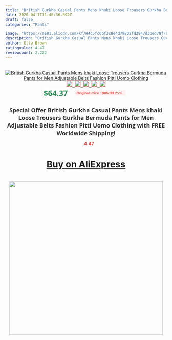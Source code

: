```yaml
---
title: "British Gurkha Casual Pants Mens khaki Loose Trousers Gurkha Bermuda Pants for Men Adjustable Belts Fashion Pitti Uomo Clothing"
date: 2020-04-1T11:40:36.892Z
draft: false
categories: "Pants"

image: "https://ae01.alicdn.com/kf/H4c5fc6bf3c8e4d79832fd2947d3bed78f/British-Gurkha-Casual-Pants-Mens-khaki-Loose-Trousers-Gurkha-Bermuda-Pants-for-Men-Adjustable-Belts-Fashion.jpg"
description: "British Gurkha Casual Pants Mens khaki Loose Trousers Gurkha Bermuda Pants for Men Adjustable Belts Fashion Pitti Uomo Clothing"
author: Ella Brown
ratingvalue: 4.47
reviewcount: 2.222
---
```

<br>
<div style="text-align: center;">
<a href="https://s.click.aliexpress.com/e/_9iJAGz" target="_blank" rel="nofollow noopener noreferrer"><img alt="British Gurkha Casual Pants Mens khaki Loose Trousers Gurkha Bermuda Pants for Men Adjustable Belts Fashion Pitti Uomo Clothing" class="magnifier-image" src="https://ae01.alicdn.com/kf/H4c5fc6bf3c8e4d79832fd2947d3bed78f/British-Gurkha-Casual-Pants-Mens-khaki-Loose-Trousers-Gurkha-Bermuda-Pants-for-Men-Adjustable-Belts-Fashion.jpg_640x640.jpg">
<br>
<img style="border:1px solid salmon" src="https://ae01.alicdn.com/kf/H4c5fc6bf3c8e4d79832fd2947d3bed78f/British-Gurkha-Casual-Pants-Mens-khaki-Loose-Trousers-Gurkha-Bermuda-Pants-for-Men-Adjustable-Belts-Fashion.jpg_120x120.jpg">&nbsp;&nbsp;<img style="border:1px solid salmon" src="https://ae01.alicdn.com/kf/H4f00811818aa4721b05be4bdd640b2dfN/British-Gurkha-Casual-Pants-Mens-khaki-Loose-Trousers-Gurkha-Bermuda-Pants-for-Men-Adjustable-Belts-Fashion.jpg_120x120.jpg">&nbsp;&nbsp;<img style="border:1px solid salmon" src="https://ae01.alicdn.com/kf/Ha2771dd44a6344219a93059a4c6a6b3cy/British-Gurkha-Casual-Pants-Mens-khaki-Loose-Trousers-Gurkha-Bermuda-Pants-for-Men-Adjustable-Belts-Fashion.jpg_120x120.jpg">&nbsp;&nbsp;<img style="border:1px solid salmon" src="https://ae01.alicdn.com/kf/Hca1beb84f8764923a0621da0f25fc151Q/British-Gurkha-Casual-Pants-Mens-khaki-Loose-Trousers-Gurkha-Bermuda-Pants-for-Men-Adjustable-Belts-Fashion.jpg_120x120.jpg">&nbsp;&nbsp;<img style="border:1px solid salmon" src="https://ae01.alicdn.com/kf/H65d08cfe8626428f8a6fc12c0d57ebd3F/British-Gurkha-Casual-Pants-Mens-khaki-Loose-Trousers-Gurkha-Bermuda-Pants-for-Men-Adjustable-Belts-Fashion.jpg_120x120.jpg"></a></div><br0>
<div style="text-align: center;"><span style="background-color: white; border: 0px; box-sizing: border-box; color: seagreen; display: inline-block; font-family: &quot;open sans&quot; , &quot;arial&quot; , &quot;helvetica&quot; , sans-serif , &quot;heiti&quot;; font-size: 24px; font-stretch: inherit; font-weight: 700; line-height: inherit; margin: 0px 10px 0px 0px; padding: 0px; vertical-align: middle;">$64.37 </span>
<span style="background: rgb(255 , 241 , 241); border-radius: 3px; border: 0px; box-sizing: border-box; color: #ff4747; display: inline-block; font-family: inherit; font-size: 12px; font-stretch: inherit; font-style: inherit; font-variant: inherit; font-weight: 600; line-height: inherit; margin: 0px; padding: 2px 5px; transform: scale(0.9); vertical-align: middle;">Original Price : <b style="text-decoration: line-through;">$85.83 </b> 25%&nbsp;&nbsp;</span></div>
<h1 style="color: #333333; display: inline-block; font-family: &quot;open sans&quot; , &quot;arial&quot; , &quot;helvetica&quot; , sans-serif , &quot;heiti&quot;; font-size: 18px; font-stretch: inherit; font-weight: 700; text-align: center;">Special Offer British Gurkha Casual Pants Mens khaki Loose Trousers Gurkha Bermuda Pants for Men Adjustable Belts Fashion Pitti Uomo Clothing with FREE Worldwide Shipping!</h1>
<div style="color: #ff4747; text-align: center;">
<img src="https://4.bp.blogspot.com/-M0ZcTcb-5uY/XleCXlxnR4I/AAAAAAAAAEc/OrjgMkXV1oMQFaCRZj5HQwOCBcu3w1FegCPcBGAYYCw/s1600/star.png" style="height: 15px;">&nbsp;<b>4.47</b></div>
<div class="button_cont" align="center"><a class="buynow_a" href="https://s.click.aliexpress.com/e/_9iJAGz" target="_blank" rel="nofollow noopener noreferrer"><H1>Buy on AliExpress</H1></a></div><br>
<div class="separator" style="clear: both; text-align: center;">
<img src="https://lh3.googleusercontent.com/-pTy5HemUv9M/XlePHvY0dAI/AAAAAAAAAE4/0nX5iRUoIWY8eMW9Dpxeirr157OZliDIgCLcBGAsYHQ/s1600/badge.gif" width="480">
</div>

